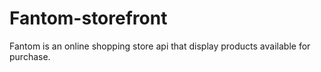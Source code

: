 # Fantom-storefront
Fantom is an online shopping store api that display products available for purchase.
